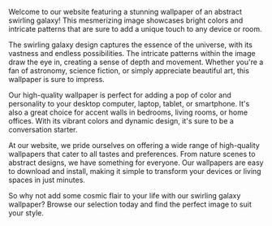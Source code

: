 <!--
Write me content for website with wallpaper "An abstract image of a swirling galaxy, with bright colors and intricate patterns."
-->

<!--font:Open Sans-->

Welcome to our website featuring a stunning wallpaper of an abstract swirling galaxy! This mesmerizing image showcases bright colors and intricate patterns that are sure to add a unique touch to any device or room.

The swirling galaxy design captures the essence of the universe, with its vastness and endless possibilities. The intricate patterns within the image draw the eye in, creating a sense of depth and movement. Whether you're a fan of astronomy, science fiction, or simply appreciate beautiful art, this wallpaper is sure to impress.

Our high-quality wallpaper is perfect for adding a pop of color and personality to your desktop computer, laptop, tablet, or smartphone. It's also a great choice for accent walls in bedrooms, living rooms, or home offices. With its vibrant colors and dynamic design, it's sure to be a conversation starter.

At our website, we pride ourselves on offering a wide range of high-quality wallpapers that cater to all tastes and preferences. From nature scenes to abstract designs, we have something for everyone. Our wallpapers are easy to download and install, making it simple to transform your devices or living spaces in just minutes.

So why not add some cosmic flair to your life with our swirling galaxy wallpaper? Browse our selection today and find the perfect image to suit your style.
